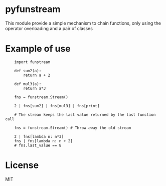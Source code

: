 pyfunstream
===========

This module provide a simple mechanism to chain functions, only using
the operator overloading and a pair of classes

Example of use
==============

```
    import funstream

    def sum2(a):
        return a + 2

    def mul3(a):
        return a*3

    fns = funstream.Stream()

    2 | fns[sum2] | fns[mul3] | fns[print]

    # The stream keeps the last value returned by the last function call

    fns = funstream.Stream() # Throw away the old stream

    2 | fns[lambda n: n*3]
    fns | fns[lambda n: n + 2]
    # fns.last_value == 8 

```

License
=======

MIT
